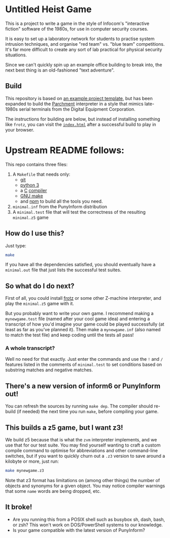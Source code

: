 # Untitled Heist Game

This is a project to write a game in the style of Infocom's "interactive fiction" software of the 1980s, for use in computer security courses.

It is easy to set up a laboratory network for students to practise system intrusion techniques, and organise "red team" vs. "blue team" competitions.  It's far more difficult to create any sort of lab practical for physical security situations.  

Since we can't quickly spin up an example office building to break into, the next best thing is an old-fashioned "text adventure".

## Build

This repository is based on [an example project template](https://zork.net/git/SpaceHobo/punyjam-minimal), but has been expanded to build the [Parchment](https://github.com/curiousdannii/parchment) interpreter in a style that mimics late-1980s serial terminals from the Digital Equipment Corporation.

The instructions for building are below, but instead of installing something like `frotz`, you can visit the [`index.html`](index.html) after a successful build to play in your browser.

# Upstream README follows:

This repo contains three files:

1. A `Makefile` that needs only:
   * [git](https://git-scm.com/docs/gitcli)
   * [python 3](https://python.org)
   * a [C](http://gcc.gnu.org) [compiler](https://clang.llvm.org/)
   * [GNU make](https://www.gnu.org/software/make/)
   * and [npm](https://npmjs.com)
   to build all the tools you need.
2. `minimal.inf` from the PunyInform distribution
3. A `minimal.test` file that will test the correctness of the resulting `minimal.z5` game

## How do I use this?

Just type:

```bash
make
```

If you have all the dependencies satisfied, you should eventually have a `minimal.out` file that just lists the successful test suites.

## So what do I do next?

First of all, you could install [frotz](https://gitlab.com/DavidGriffith/frotz) or some other Z-machine interpreter, and play the `minimal.z5` game with it.

But you probably want to write your own game.  I recommend making a `mynewgame.test` file (named after your cool game idea) and entering a transcript of how you'd imagine your game could be played successfully (at least as far as you've planned it).  Then make a `mynewgame.inf` (also named to match the test file) and keep coding until the tests all pass!

### A whole transcript?

Well no need for that exactly.  Just enter the commands and use the `!` and `/` features listed in the comments of `minimal.test` to set conditions based on substring matches and negative matches.

## There's a new version of inform6 or PunyInform out!

You can refresh the sources by running `make dep`.  The compiler should re-build (if needed) the next time you run `make`, before compiling your game.

## This builds a z5 game, but I want z3!

We build z5 because that is what the `zvm` interpreter implements, and we use that for our test suite.  You may find yourself wanting to craft a custom compile command to optimise for abbreviations and other command-line switches, but if you want to quickly churn out a `.z3` version to save around a kilobyte or more, just run:

```bash
make mynewgame.z3
```

Note that z3 format has limitations on (among other things) the number of objects and synonyms for a given object.  You may notice compiler warnings that some `name` words are being dropped, etc.

## It broke!

* Are you running this from a POSIX shell such as busybox sh, dash, bash, or zsh?  This won't work on DOS/PowerShell systems to our knowledge.
* Is your game compatible with the latest version of PunyInform?

